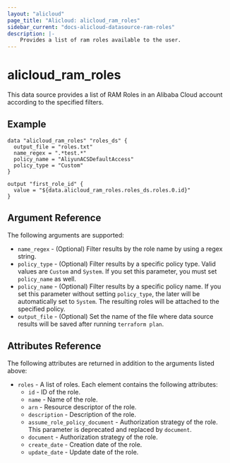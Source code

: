 ```yaml
---
layout: "alicloud"
page_title: "Alicloud: alicloud_ram_roles"
sidebar_current: "docs-alicloud-datasource-ram-roles"
description: |-
    Provides a list of ram roles available to the user.
---
```


# alicloud\_ram\_roles

This data source provides a list of RAM Roles in an Alibaba Cloud account according to the specified filters.

## Example

```
data "alicloud_ram_roles" "roles_ds" {
  output_file = "roles.txt"
  name_regex = ".*test.*"
  policy_name = "AliyunACSDefaultAccess"
  policy_type = "Custom"
}

output "first_role_id" {
  value = "${data.alicloud_ram_roles.roles_ds.roles.0.id}"
}
```

## Argument Reference

The following arguments are supported:

* `name_regex` - (Optional) Filter results by the role name by using a regex string.
* `policy_type` - (Optional) Filter results by a specific policy type. Valid values are `Custom` and `System`. If you set this parameter, you must set `policy_name` as well.
* `policy_name` - (Optional) Filter results by a specific policy name. If you set this parameter without setting `policy_type`, the later will be automatically set to `System`. The resulting roles will be attached to the specified policy.
* `output_file` - (Optional) Set the name of the file where data source results will be saved after running `terraform plan`.

## Attributes Reference

The following attributes are returned in addition to the arguments listed above:

* `roles` - A list of roles. Each element contains the following attributes:
  * `id` - ID of the role.
  * `name` - Name of the role.
  * `arn` - Resource descriptor of the role.
  * `description` - Description of the role.
  * `assume_role_policy_document` - Authorization strategy of the role. This parameter is deprecated and replaced by `document`.
  * `document` - Authorization strategy of the role.
  * `create_date` - Creation date of the role.
  * `update_date` - Update date of the role.